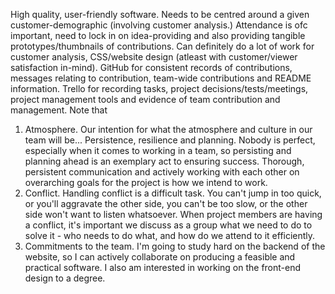High quality, user-friendly software. Needs to be centred around a given customer-demographic (involving customer analysis.)
Attendance is ofc important, need to lock in on idea-providing and also providing tangible prototypes/thumbnails of contributions. Can definitely do a lot of work for customer analysis, CSS/website design (atleast with customer/viewer satisfaction in-mind).
GitHub for consistent records of contributions, messages relating to contribution, team-wide contributions and README information.
Trello for recording tasks, project decisions/tests/meetings, project management tools and evidence of team contribution and management.
Note that 
1. Atmosphere.
Our intention for what the atmosphere and culture in our team will be...
Persistence, resilience and planning. Nobody is perfect, especially when it comes to working in a team, so persisting and planning ahead is an exemplary act to ensuring success. Thorough, persistent communication and actively working with each other on overarching goals for the project is how we intend to work.
2. Conflict.
Handling conflict is a difficult task. You can't jump in too quick, or you'll aggravate the other side, you can't be too slow, or the other side won't want to listen whatsoever. When project members are having a conflict, it's important we discuss as a group what we need to do to solve it - who needs to do what, and how do we attend to it efficiently.
3. Commitments to the team.
I'm going to study hard on the backend of the website, so I can actively collaborate on producing a feasible and practical software. I also am interested in working on the front-end design to a degree.
